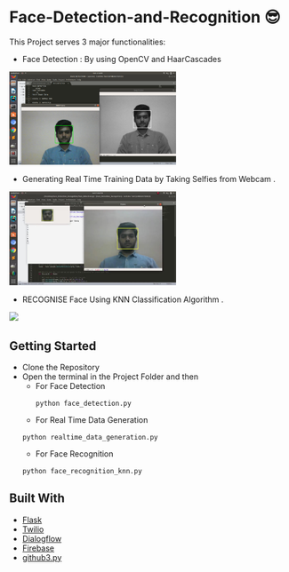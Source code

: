 # Face-Detection-and-Recognition :sunglasses:

This Project serves 3 major functionalities:
* Face Detection : By using OpenCV and HaarCascades
<img src="images1/face_detection2.png" width="300">

* Generating Real Time Training Data by Taking Selfies from Webcam .
<img src="images1/data_gen.jpeg" width="300">

* RECOGNISE Face Using KNN Classification Algorithm .
<img src="images/Face_recog.png" width="300">

## Getting Started

* Clone the Repository 
* Open the terminal in the Project Folder and then
  * For Face Detection
    ```
    python face_detection.py
    ```
   * For Real Time Data Generation
    ```
    python realtime_data_generation.py
    ```
   * For Face Recognition
   ```
   python face_recognition_knn.py

## Built With

* [Flask](http://flask.pocoo.org/docs/1.0/)  
* [Twilio](https://www.twilio.com/docs/) 
* [Dialogflow](https://dialogflow.com/docs/getting-started) 
* [Firebase](https://firebase.google.com/docs)
* [github3.py](https://github.com/github3py)



